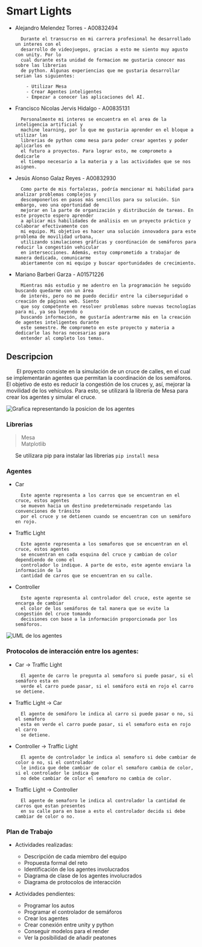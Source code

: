 # Smart Lights
- Alejandro Melendez Torres - A00832494
  
        Durante el transucrso en mi carrera profesional he desarrollado un interes con el
        desarrollo de videojuegos, gracias a esto me siento muy agusto con unity. Por lo
        cual durante esta unidad de formacion me gustaria conocer mas sobre las librerias
        de python. Algunas experiencias que me gustaria desarrollar serian las siguientes:

          - Utilizar Mesa
          - Crear Agentes inteligentes
          - Empezar a conocer las aplicaciones del AI.
  
- Francisco Nicolas Jervis Hidalgo - A00835131
  
        Personalmente mi interes se encuentra en el area de la inteligencia artificial y
        machine learning, por lo que me gustaria aprender en el bloque a utilizar las
        librerias de python como mesa para poder crear agentes y poder aplicarlos en
        el futuro a proyectos. Para lograr esto, me comprometo a dedicarle
        el tiempo necesario a la materia y a las actividades que se nos asignen.

- Jesús Alonso Galaz Reyes - A00832930
        
        Como parte de mis fortalezas, podría mencionar mi habilidad para analizar problemas complejos y
        descomponerlos en pasos más sencillos para su solución. Sin embargo, veo una oportunidad de
        mejorar en la parte de organización y distribución de tareas. En este proyecto espero aprender
        a aplicar mis habilidades de análisis en un proyecto práctico y  colaborar efectivamente con
        mi equipo. Mi objetivo es hacer una solución innovadora para este problema de movilidad urbana,
        utilizando simulaciones gráficas y coordinación de semáforos para reducir la congestión vehicular
        en intersecciones. Además, estoy comprometido a trabajar de manera dedicada, comunicarme
        abiertamente con mi equipo y buscar oportunidades de crecimiento.

- Mariano Barberi Garza - A01571226
  
        Mientras más estudio y me adentro en la programación he seguido buscando quedarme con un área
        de interés, pero no me puedo decidir entre la ciberseguridad o creación de páginas web. Siento
        que soy competente en resolver problemas sobre nuevas tecnologías para mi, ya sea leyendo o
        buscando información, me gustaría adentrarme más en la creación de agentes inteligentes durante
        este semestre. Me comprometo en este proyecto y materia a dedicarle las horas necesarias para
        entender al completo los temas.
 
## Descripcion
&nbsp;&nbsp;&nbsp;&nbsp;&nbsp;&nbsp; El proyecto consiste en la simulación de un cruce de calles, en el cual se implementarán agentes que permitan la coordinación de los semáforos. El objetivo de esto es reducir la congestión de los cruces y, así, mejorar la movilidad de los vehículos. Para esto, se utilizará la librería de Mesa para crear los agentes y simular el cruce.

<img alt="Grafica representando la posicion de los agentes" src = "https://i.imgur.com/XyjuOQk.png">

### Librerias
> Mesa\
> Matplotlib

&nbsp;&nbsp;&nbsp;&nbsp;&nbsp;&nbsp;Se utilizara pip para instalar las librerias  `pip install mesa`

### Agentes
- Car
    
        Este agente representa a los carros que se encuentran en el cruce, estos agentes
        se mueven hacia un destino predeterminado respetando las convenciones de tránsito
        por el cruce y se detienen cuando se encuentran con un semáforo en rojo.

- Traffic Light
  
        Este agente representa a los semaforos que se encuentran en el cruce, estos agentes
        se encuentran en cada esquina del cruce y cambian de color dependiendo de como el
        controlador lo indique. A parte de esto, este agente enviara la información de la
        cantidad de carros que se encuentran en su calle.

- Controller
  
        Este agente representa al controlador del cruce, este agente se encarga de cambiar
        el color de los semáforos de tal manera que se evite la congestión del cruce tomando
        decisiones con base a la información proporcionada por los semáforos.

<img alt="UML de los agentes" src="https://i.imgur.com/FquJCZw.jpg">

### Protocolos de interacción entre los agentes:

- Car -> Traffic Light
   
        El agente de carro le pregunta al semaforo si puede pasar, si el semáforo esta en
        verde el carro puede pasar, si el semáforo está en rojo el carro se detiene.

- Traffic Light -> Car
       
        El agente de semáforo le indica al carro si puede pasar o no, si el semaforo
        esta en verde el carro puede pasar, si el semaforo esta en rojo el carro
        se detiene.

- Controller -> Traffic Light
           
        El agente de controlador le indica al semaforo si debe cambiar de color o no, si el controlador
        le indica que debe cambiar de color el semaforo cambia de color, si el controlador le indica que
        no debe cambiar de color el semaforo no cambia de color.

- Traffic Light -> Controller
               
        El agente de semaforo le indica al controlador la cantidad de carros que estan presentes
        en su calle para en base a esto el controlador decida si debe cambiar de color o no.     

### Plan de Trabajo
- Actividades realizadas:
  - Descripción de cada miembro del equipo
  - Propuesta formal del reto
  - Identificación de los agentes involucrados
  - Diagrama de clase de los agentes involucrados
  - Diagrama de protocolos de interacción


- Actividades pendientes:
  - Programar los autos
  - Programar el controlador de semáforos
  - Crear los agentes
  - Crear conexión entre unity y python
  - Conseguir modelos para el render
  - Ver la posibilidad de añadir peatones
